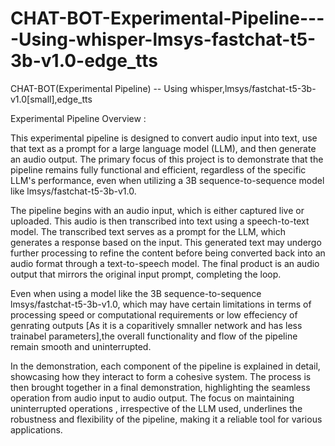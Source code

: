 # CHAT-BOT-Experimental-Pipeline----Using-whisper-lmsys-fastchat-t5-3b-v1.0-edge_tts
CHAT-BOT(Experimental Pipeline) -- Using whisper,lmsys/fastchat-t5-3b-v1.0[small],edge_tts

Experimental Pipeline Overview :

This experimental pipeline is designed to convert audio input into text, use that text as a prompt for a large language model (LLM), and then generate an audio output. The primary focus of this project is to demonstrate that the pipeline remains fully functional and efficient, regardless of the specific LLM's performance, even when utilizing a 3B sequence-to-sequence model like lmsys/fastchat-t5-3b-v1.0.

The pipeline begins with an audio input, which is either captured live or uploaded. This audio is then transcribed into text using a speech-to-text model. The transcribed text serves as a prompt for the LLM, which generates a response based on the input. This generated text may undergo further processing to refine the content before being converted back into an audio format through a text-to-speech model. The final product is an audio output that mirrors the original input prompt, completing the loop.

Even when using a model like the 3B sequence-to-sequence lmsys/fastchat-t5-3b-v1.0, which may have certain limitations in terms of processing speed or computational requirements or low effeciency of genrating outputs [As it is a coparitively smnaller network and has less trainabel parameters],the overall functionality and flow of the pipeline remain smooth and uninterrupted.

In the demonstration, each component of the pipeline is explained in detail, showcasing how they interact to form a cohesive system. The process is then brought together in a final demonstration, highlighting the seamless operation from audio input to audio output. The focus on maintaining uninterrupted operations , irrespective of the LLM used, underlines the robustness and flexibility of the pipeline, making it a reliable tool for various applications.

